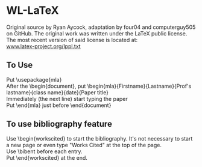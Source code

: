 WL-LaTeX
========

Original source by Ryan Aycock, adaptation by four04 and computerguy505 on GitHub.
The original work was written under the LaTeX public license.<br>
The most recent version of said license is located at:<br>
www.latex-project.org/lppl.txt

<b>To Use</b>
------

Put \usepackage{mla}<br>
After the \begin{document}, put \begin{mla}{Firstname}{Lastname}{Prof's lastname}{class name}{date}{Paper title}<br>
Immediately (the next line) start typing the paper<br>
Put \end{mla} just before \end{document}<br>

<b>To use bibliography feature</b>
---------------------------
Use \begin{workscited} to start the bibliography.  It's not necessary to start a new page or even type "Works Cited" at the top of the page.<br>
Use \bibent before each entry.<br>
Put \end{workscited} at the end.<br>
